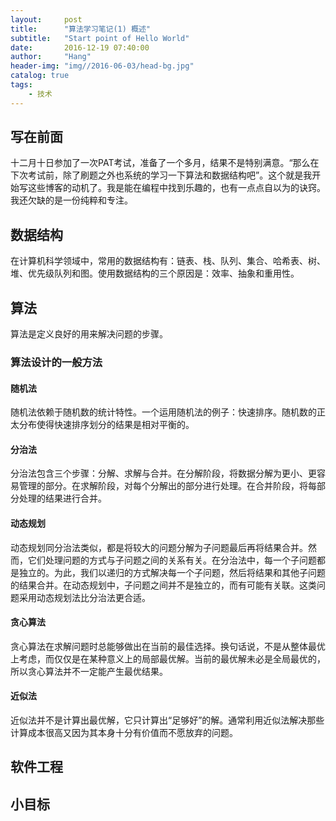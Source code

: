 ```yaml
---
layout:     post
title:      "算法学习笔记(1) 概述"
subtitle:   "Start point of Hello World"
date:       2016-12-19 07:40:00
author:     "Hang"
header-img: "img//2016-06-03/head-bg.jpg"
catalog: true
tags:
    - 技术
---
```

## 写在前面

十二月十日参加了一次PAT考试，准备了一个多月，结果不是特别满意。“那么在下次考试前，除了刷题之外也系统的学习一下算法和数据结构吧”。这个就是我开始写这些博客的动机了。我是能在编程中找到乐趣的，也有一点点自以为的诀窍。我还欠缺的是一份纯粹和专注。

## 数据结构

在计算机科学领域中，常用的数据结构有：链表、栈、队列、集合、哈希表、树、堆、优先级队列和图。使用数据结构的三个原因是：效率、抽象和重用性。

## 算法

算法是定义良好的用来解决问题的步骤。

### 算法设计的一般方法

#### 随机法

随机法依赖于随机数的统计特性。一个运用随机法的例子：快速排序。随机数的正太分布使得快速排序划分的结果是相对平衡的。

#### 分治法

分治法包含三个步骤：分解、求解与合并。在分解阶段，将数据分解为更小、更容易管理的部分。在求解阶段，对每个分解出的部分进行处理。在合并阶段，将每部分处理的结果进行合并。

#### 动态规划

动态规划同分治法类似，都是将较大的问题分解为子问题最后再将结果合并。然而，它们处理问题的方式与子问题之间的关系有关。在分治法中，每一个子问题都是独立的。为此，我们以递归的方式解决每一个子问题，然后将结果和其他子问题的结果合并。在动态规划中，子问题之间并不是独立的，而有可能有关联。这类问题采用动态规划法比分治法更合适。

#### 贪心算法

贪心算法在求解问题时总能够做出在当前的最佳选择。换句话说，不是从整体最优上考虑，而仅仅是在某种意义上的局部最优解。当前的最优解未必是全局最优的，所以贪心算法并不一定能产生最优结果。

#### 近似法

近似法并不是计算出最优解，它只计算出“足够好”的解。通常利用近似法解决那些计算成本很高又因为其本身十分有价值而不愿放弃的问题。

## 软件工程

## 小目标

